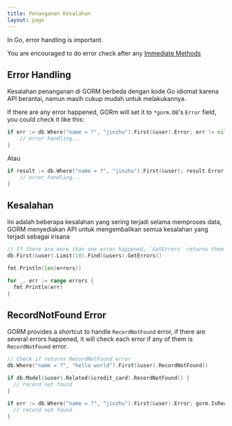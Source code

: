 ```yaml
---
title: Penanganan Kesalahan
layout: page
---
```

In Go, error handling is important.

You are encouraged to do error check after any [Immediate Methods](/docs/method_chaining.html#Immediate-Methods)

## Error Handling

Kesalahan penanganan di GORM berbeda dengan kode Go idiomat karena API berantai, namun masih cukup mudah untuk melakukannya.

If there are any error happened, GORm will set it to `*gorm.DB`'s `Error` field, you could check it like this:

```go
if err := db.Where("name = ?", "jinzhu").First(&user).Error; err != nil {
    // error handling...
}
```

Atau

```go
if result := db.Where("name = ?", "jinzhu").First(&user); result.Error != nil {
    // error handling...
}
```

## Kesalahan

Ini adalah beberapa kesalahan yang sering terjadi selama memproses data, GORM menyediakan API untuk mengembalikan semua kesalahan yang terjadi sebagai irisana

```go
// If there are more than one error happened, `GetErrors` returns them as `[]error`
db.First(&user).Limit(10).Find(&users).GetErrors()

fmt.Println(len(errors))

for _, err := range errors {
  fmt.Println(err)
}
```

## RecordNotFound Error

GORM provides a shortcut to handle `RecordNotFound` error, if there are several errors happened, it will check each error if any of them is `RecordNotFound` error.

```go
// Check if returns RecordNotFound error
db.Where("name = ?", "hello world").First(&user).RecordNotFound()

if db.Model(&user).Related(&credit_card).RecordNotFound() {
  // record not found
}

if err := db.Where("name = ?", "jinzhu").First(&user).Error; gorm.IsRecordNotFoundError(err) {
  // record not found
}
```